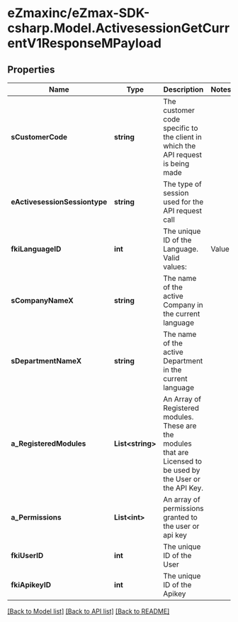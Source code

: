 
# eZmaxinc/eZmax-SDK-csharp.Model.ActivesessionGetCurrentV1ResponseMPayload

## Properties

Name | Type | Description | Notes
------------ | ------------- | ------------- | -------------
**sCustomerCode** | **string** | The customer code specific to the client in which the API request is being made | 
**eActivesessionSessiontype** | **string** | The type of session used for the API request call | 
**fkiLanguageID** | **int** | The unique ID of the Language.  Valid values:  |Value|Description| |-|-| |1|French| |2|English| | 
**sCompanyNameX** | **string** | The name of the active Company in the current language | 
**sDepartmentNameX** | **string** | The name of the active Department in the current language | 
**a_RegisteredModules** | **List&lt;string&gt;** | An Array of Registered modules.  These are the modules that are Licensed to be used by the User or the API Key. | 
**a_Permissions** | **List&lt;int&gt;** | An array of permissions granted to the user or api key | 
**fkiUserID** | **int** | The unique ID of the User | 
**fkiApikeyID** | **int** | The unique ID of the Apikey | 

[[Back to Model list]](../README.md#documentation-for-models)
[[Back to API list]](../README.md#documentation-for-api-endpoints)
[[Back to README]](../README.md)


